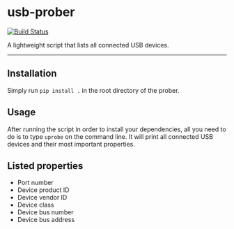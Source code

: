 # usb-prober

[![Build Status](https://travis-ci.org/Heimdall-Framework/usb-prober.svg?branch=master)](https://travis-ci.org/Heimdall-Framework/usb-prober)

A lightweight script that lists all connected USB devices.

---

## Installation
Simply run `pip install .` in the root directory of the prober.

## Usage
After running the script in order to install your dependencies, all you need to do is to type `uprobe` on the command line. It will print all connected USB devices and their most important properties.

## Listed properties
* Port number
* Device product ID
* Device vendor ID
* Device class
* Device bus number
* Device bus address
